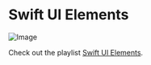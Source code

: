 # Swift UI Elements

![Image](https://github.com/wells86/A-Swiftly-Tilting-Planet/blob/master/2018/Swift%20UI%20Elements/UI%20elements.png)

Check out the playlist [Swift UI Elements](https://www.youtube.com/playlist?list=PLomLuS7LD16d7gto8LFQ4-h9yZ8brSvWk).
